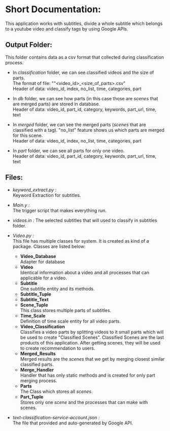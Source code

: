 # Short Documentation:

This application works with subtitles, divide a whole subtitle which belongs to a youtube video and classify tags by using Google APIs.

## Output Folder:

This folder contains data as a csv format that collected during classification process.

* In *classification* folder, we can see classified videos and the size of parts.  
The format of file: ""<video_id>_<size_of_parts>.csv"  
Header of data: video_id, index, no_list, time, categories, part

* In *db* folder, we can see how parts (in this case those are *scenes* that are merged parts) are stored in database.  
Header of data: video_id, part_id, category, keywords, part_url, time, text

* In *merged* folder, we can see the merged parts (*scenes* that are classified with a tag). "no_list" feature shows us which parts are merged for this scene.  
Header of data: video_id, index, no_list, time, categories, part


* In *part* folder, we can see all parts for only one video.  
Header of data: video_id, part_id, category, keywords, part_url, time, text



## Files:
* *keyword_extract.py :*  
Keyword Extraction for subtitles.

* *Main.y :*  
The trigger script that makes everything run.

* *videos.in :*
The selected subtitles that will used to classify in subtitles folder.

* *Video.py :*  
  This file has multiple classes for system. It is created as kind of a package. Classes are listed below:  

  * **Video_Database**  
  Adapter for database
  * **Video**  
  Identical information about a video and all processes that can applicable for a video.
  * **Subtitle**  
  One subtitle entity and its methods.
  * **Subtitle_Tuple**  
  * **Subtitle_Text**  
  * **Scene_Tuple**  
  This class stores multiple parts of subtitles.
  * **Time_Scale**  
  Definition of time scale entity for all video parts.  
  * **Video_Classification**  
  Classifies a video parts by splitting videos to it small parts which will be used to create "Classified Scenes". Classified Scenes are the last products of this application. After getting scenes, they will be used to create recommendation to users.
  * **Merged_Results**  
  Merged results are the *scenes* that we get by merging closest similar classified parts.
  * **Merge_Handler**  
  Handler that has only static methods and is created for only part merging process.
  * **Parts**  
  The Class which stores all *scenes*.  
  * **Part_Tuple**  
  Stores only one *scene* and the processes that can make with scenes.

* *text-classification-service-account.json :*  
The file that provided and auto-generated by Google API.
